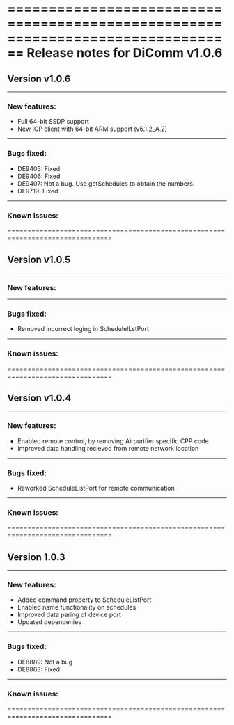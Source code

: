 
================================================================================
Release notes for DiComm v1.0.6
================================================================================
Version v1.0.6
--------------------------------------------------------------------------------

--------------------------------------------------------------------------------
### New features:
* Full 64-bit SSDP support
* New ICP client with 64-bit ARM support (v6.1.2_A.2)
--------------------------------------------------------------------------------
### Bugs fixed:
* DE9405: Fixed
* DE9406: Fixed
* DE9407: Not a bug. Use getSchedules to obtain the numbers.
* DE9719: Fixed
--------------------------------------------------------------------------------
### Known issues:
================================================================================

Version v1.0.5
--------------------------------------------------------------------------------

--------------------------------------------------------------------------------
### New features:
--------------------------------------------------------------------------------
### Bugs fixed:
* Removed incorrect loging in SchedulelLstPort
--------------------------------------------------------------------------------
### Known issues:
================================================================================

Version v1.0.4
--------------------------------------------------------------------------------

--------------------------------------------------------------------------------
### New features:
* Enabled remote control, by removing Airpurifier specific CPP code
* Improved data handling recieved from remote network location

--------------------------------------------------------------------------------
### Bugs fixed:
* Reworked ScheduleListPort for remote communication
--------------------------------------------------------------------------------
### Known issues:
================================================================================

Version 1.0.3
--------------------------------------------------------------------------------

--------------------------------------------------------------------------------
### New features:
* Added command property to ScheduleListPort
* Enabled name functionality on schedules
* Improved data paring of device port
* Updated dependenies

--------------------------------------------------------------------------------
### Bugs fixed:
* DE8889: Not a bug
* DE8863: Fixed
--------------------------------------------------------------------------------
### Known issues:
================================================================================